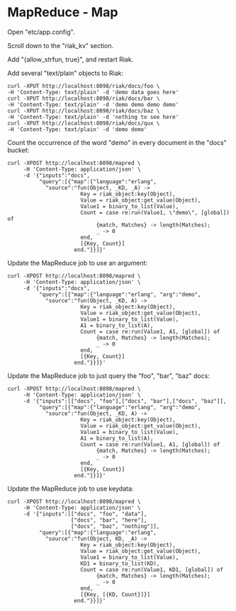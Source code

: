 # MapReduce - Map

Open "etc/app.config".

Scroll down to the "riak_kv" section.

Add "{allow_strfun, true}", and restart Riak.

Add several "text/plain" objects to Riak:

    curl -XPUT http://localhost:8098/riak/docs/foo \
	-H 'Content-Type: text/plain' -d 'demo data goes here'
    curl -XPUT http://localhost:8098/riak/docs/bar \
	-H 'Content-Type: text/plain' -d 'demo demo demo demo'
    curl -XPUT http://localhost:8098/riak/docs/baz \
	-H 'Content-Type: text/plain' -d 'nothing to see here'
    curl -XPUT http://localhost:8098/riak/docs/qux \
	-H 'Content-Type: text/plain' -d 'demo demo'

Count the occurrence of the word "demo" in every document in the "docs" bucket:

    curl -XPOST http://localhost:8098/mapred \
         -H 'Content-Type: application/json' \
         -d '{"inputs":"docs",
              "query":[{"map":{"language":"erlang",
                "source":"fun(Object, _KD, _A) ->
                           Key = riak_object:key(Object),
                           Value = riak_object:get_value(Object),
                           Value1 = binary_to_list(Value),
                           Count = case re:run(Value1, \"demo\", [global]) of
                                {match, Matches} -> length(Matches);
                                _ -> 0
                           end,
                           [{Key, Count}]
                         end."}}]}'

Update the MapReduce job to use an argument:

    curl -XPOST http://localhost:8098/mapred \
         -H 'Content-Type: application/json' \
         -d '{"inputs":"docs",
              "query":[{"map":{"language":"erlang", "arg":"demo",
                "source":"fun(Object, _KD, A) ->
                           Key = riak_object:key(Object),
                           Value = riak_object:get_value(Object),
                           Value1 = binary_to_list(Value),
                           A1 = binary_to_list(A),
                           Count = case re:run(Value1, A1, [global]) of
                                {match, Matches} -> length(Matches);
                                _ -> 0
                           end,
                           [{Key, Count}]
                         end."}}]}'

Update the MapReduce job to just query the "foo", "bar", "baz" docs:

    curl -XPOST http://localhost:8098/mapred \
         -H 'Content-Type: application/json' \
         -d '{"inputs":[["docs", "foo"],["docs", "bar"],["docs", "baz"]],
              "query":[{"map":{"language":"erlang", "arg":"demo",
                "source":"fun(Object, _KD, A) ->
                           Key = riak_object:key(Object),
                           Value = riak_object:get_value(Object),
                           Value1 = binary_to_list(Value),
                           A1 = binary_to_list(A),
                           Count = case re:run(Value1, A1, [global]) of
                                {match, Matches} -> length(Matches);
                                _ -> 0
                           end,
                           [{Key, Count}]
                         end."}}]}'

Update the MapReduce job to use keydata:

    curl -XPOST http://localhost:8098/mapred \
         -H 'Content-Type: application/json' \
         -d '{"inputs":[["docs", "foo", "data"],
                        ["docs", "bar", "here"],
                        ["docs", "baz", "nothing"]],
              "query":[{"map":{"language":"erlang",
                "source":"fun(Object, KD, _A) ->
                           Key = riak_object:key(Object),
                           Value = riak_object:get_value(Object),
                           Value1 = binary_to_list(Value),
                           KD1 = binary_to_list(KD),
                           Count = case re:run(Value1, KD1, [global]) of
                                {match, Matches} -> length(Matches);
                                _ -> 0
                           end,
                           [{Key, [{KD, Count}]}]
                         end."}}]}'
